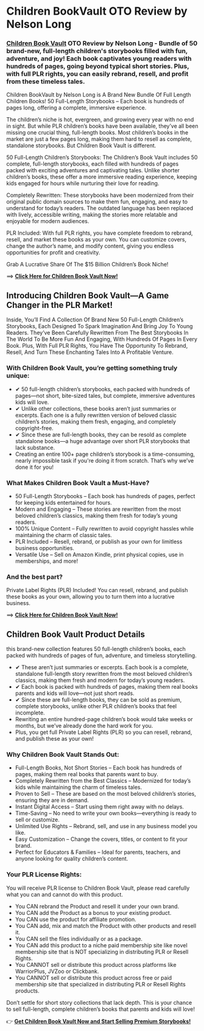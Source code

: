# Children BookVault OTO Review by Nelson Long

### [Children Book Vault](https://jvupsell.com/2025/02/children-book-vault-oto-review/) OTO Review by Nelson Long - Bundle of 50 brand-new, full-length children's storybooks filled with fun, adventure, and joy! Each book captivates young readers with hundreds of pages, going beyond typical short stories. Plus, with full PLR rights, you can easily rebrand, resell, and profit from these timeless tales.

Children BookVault by Nelson Long is A Brand New Bundle Of Full Length Children Books!  50 Full-Length Storybooks – Each book is hundreds of pages long, offering a complete, immersive experience.

The children’s niche is hot, evergreen, and growing every year with no end in sight. But while PLR children’s books have been available, they’ve all been missing one crucial thing, full-length books.
Most children’s books in the market are just a few pages long, making them hard to resell as complete, standalone storybooks. But Children Book Vault is different.

50 Full-Length Children’s Storybooks: The Children’s Book Vault includes 50 complete, full-length storybooks, each filled with hundreds of pages packed with exciting adventures and captivating tales. Unlike shorter children’s books, these offer a more immersive reading experience, keeping kids engaged for hours while nurturing their love for reading.

Completely Rewritten: These storybooks have been modernized from their original public domain sources to make them fun, engaging, and easy to understand for today’s readers. The outdated language has been replaced with lively, accessible writing, making the stories more relatable and enjoyable for modern audiences.

PLR Included: With full PLR rights, you have complete freedom to rebrand, resell, and market these books as your own. You can customize covers, change the author’s name, and modify content, giving you endless opportunities for profit and creativity.

Grab A Lucrative Share Of The $15 Billion Children’s Book Niche!

==> [**Click Here for Children Book Vault Now!**](https://warriorplus.com/o2/a/y61w759/0)

## Introducing Children Book Vault—A Game Changer in the PLR Market!
Inside, You’ll Find A Collection Of Brand New 50 Full-Length Children’s Storybooks, Each Designed To Spark Imagination And Bring Joy To Young Readers.
They’ve Been Carefully Rewritten From The Best Storybooks In The World To Be More Fun And Engaging, With Hundreds Of Pages In Every Book.
Plus, With Full PLR Rights, You Have The Opportunity To Rebrand, Resell, And Turn These Enchanting Tales Into A Profitable Venture.

### With Children Book Vault, you’re getting something truly unique:

- ✔ 50 full-length children’s storybooks, each packed with hundreds of pages—not short, bite-sized tales, but complete, immersive adventures kids will love.
- ✔ Unlike other collections, these books aren’t just summaries or excerpts. Each one is a fully rewritten version of beloved classic children’s stories, making them fresh, engaging, and completely copyright-free.
- ✔ Since these are full-length books, they can be resold as complete standalone books—a huge advantage over short PLR storybooks that lack substance.
- Creating an entire 100+ page children’s storybook is a time-consuming, nearly impossible task if you're doing it from scratch. That’s why we’ve done it for you!

### What Makes Children Book Vault a Must-Have?
- 50 Full-Length Storybooks – Each book has hundreds of pages, perfect for keeping kids entertained for hours.
- Modern and Engaging – These stories are rewritten from the most beloved children’s classics, making them fresh for today’s young readers.
- 100% Unique Content – Fully rewritten to avoid copyright hassles while maintaining the charm of classic tales.
- PLR Included – Resell, rebrand, or publish as your own for limitless business opportunities.
- Versatile Use – Sell on Amazon Kindle, print physical copies, use in memberships, and more!

### And the best part?
Private Label Rights (PLR) Included! You can resell, rebrand, and publish these books as your own, allowing you to turn them into a lucrative business.

==> [**Click Here for Children Book Vault Now!**](https://warriorplus.com/o2/a/y61w759/0)

## Children Book Vault Product Details

this brand-new collection features 50 full-length children’s books, each packed with hundreds of pages of fun, adventure, and timeless storytelling.
- ✔ These aren’t just summaries or excerpts. Each book is a complete, standalone full-length story rewritten from the most beloved children’s classics, making them fresh and modern for today’s young readers.
- ✔ Each book is packed with hundreds of pages, making them real books parents and kids will love—not just short reads.
- ✔ Since these are full-length books, they can be sold as premium, complete storybooks, unlike other PLR children’s books that feel incomplete.
- Rewriting an entire hundred-page children’s book would take weeks or months, but we’ve already done the hard work for you.
- Plus, you get full Private Label Rights (PLR) so you can resell, rebrand, and publish these as your own!

### Why Children Book Vault Stands Out:
- Full-Length Books, Not Short Stories – Each book has hundreds of pages, making them real books that parents want to buy.
- Completely Rewritten from the Best Classics – Modernized for today’s kids while maintaining the charm of timeless tales.
- Proven to Sell – These are based on the most beloved children’s stories, ensuring they are in demand.
- Instant Digital Access – Start using them right away with no delays.
- Time-Saving – No need to write your own books—everything is ready to sell or customize.
- Unlimited Use Rights – Rebrand, sell, and use in any business model you like.
- Easy Customization – Change the covers, titles, or content to fit your brand.
- Perfect for Educators & Families – Ideal for parents, teachers, and anyone looking for quality children’s content.

### Your PLR License Rights:
You will receive PLR license to Children Book Vault, please read carefully what you can and cannot do with this product.

* You CAN rebrand the Product and resell it under your own brand.
* You CAN add the Product as a bonus to your existing product.
* You CAN use the product for affiliate promotion.
* You CAN add, mix and match the Product with other products and resell it.
* You CAN sell the files individually or as a package.
* You CAN add this product to a niche paid membership site like novel membership site that is NOT specializing in distributing PLR or Resell Rights.
* You CANNOT sell or distribute this product across platforms like WarriorPlus, JVZoo or Clickbank.
* You CANNOT sell or distribute this product across free or paid membership site that specialized in distributing PLR or Resell Rights products.
  
Don’t settle for short story collections that lack depth. This is your chance to sell full-length, complete children’s books that parents and kids will love!

👉 [**Get Children Book Vault Now and Start Selling Premium Storybooks!**](https://warriorplus.com/o2/a/y61w759/0)


